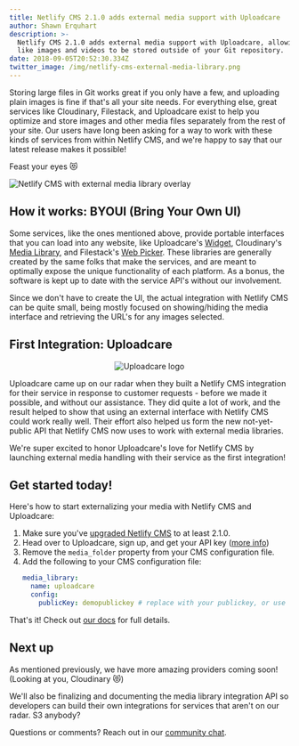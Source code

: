 ```yaml
---
title: Netlify CMS 2.1.0 adds external media support with Uploadcare
author: Shawn Erquhart
description: >-
  Netlify CMS 2.1.0 adds external media support with Uploadcare, allowing files
  like images and videos to be stored outside of your Git repository.
date: 2018-09-05T20:52:30.334Z
twitter_image: /img/netlify-cms-external-media-library.png
---
```

Storing large files in Git works great if you only have a few, and uploading plain images is fine if that's all your site needs. For everything else, great services like Cloudinary, Filestack, and Uploadcare exist to help you optimize and store images and other media files separately from the rest of your site. Our users have long been asking for a way to work with these kinds of services from within Netlify CMS, and we're happy to say that our latest release makes it possible!

Feast your eyes 😻

![Netlify CMS with external media library overlay](/img/netlify-cms-external-media-library.png)

## How it works: BYOUI (Bring Your Own UI)

Some services, like the ones mentioned above, provide portable interfaces that you can load into any website, like Uploadcare's [Widget](https://uploadcare.com/features/widget/), Cloudinary's [Media Library](https://cloudinary.com/documentation/media_library_widget), and Filestack's [Web Picker](https://www.filestack.com/docs/concepts/pickers/#web-picker). These libraries are generally created by the same folks that make the services, and are meant to optimally expose the unique functionality of each platform. As a bonus, the software is kept up to date with the service API's without our involvement.

Since we don't have to create the UI, the actual integration with Netlify CMS can be quite small, being mostly focused on showing/hiding the media interface and retrieving the URL's for any images selected.

## First Integration: Uploadcare

<div style="text-align: center">

![Uploadcare logo](/img/uc-logo-horizontal.svg)

</div>

Uploadcare came up on our radar when they built a Netlify CMS integration for their service in response to customer requests - before we made it possible, and without our assistance. They did quite a lot of work, and the result helped to show that using an external interface with Netlify CMS could work really well. Their effort also helped us form the new not-yet-public API that Netlify CMS now uses to work with external media libraries.

We're super excited to honor Uploadcare's love for Netlify CMS by launching external media handling with their service as the first integration!

## Get started today!

Here's how to start externalizing your media with Netlify CMS and Uploadcare:

1. Make sure you've [upgraded Netlify CMS](/docs/update-the-cms-version/) to at least 2.1.0.
2. Head over to Uploadcare, sign up, and get your API key ([more info](https://uploadcare.com/docs/keys/))
3. Remove the `media_folder` property from your CMS configuration file.
4. Add the following to your CMS configuration file:
   ```yaml
   media_library:
     name: uploadcare
     config:
       publicKey: demopublickey # replace with your publickey, or use this just to test
   ```

That's it! Check out [our docs](/docs/uploadcare/) for full details.

## Next up

As mentioned previously, we have more amazing providers coming soon! (Looking at you, Cloudinary 😻)

We'll also be finalizing and documenting the media library integration API so developers can build their own integrations for services that aren't on our radar. S3 anybody?

Questions or comments? Reach out in our [community chat](https://netlifycms.org/chat).
